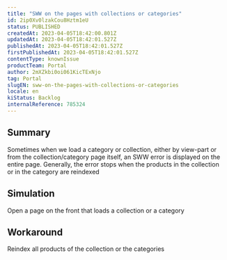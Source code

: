```yaml
---
title: "SWW on the pages with collections or categories"
id: 2ip0Xv0lzakCou8Hztm1eU
status: PUBLISHED
createdAt: 2023-04-05T18:42:00.801Z
updatedAt: 2023-04-05T18:42:01.527Z
publishedAt: 2023-04-05T18:42:01.527Z
firstPublishedAt: 2023-04-05T18:42:01.527Z
contentType: knownIssue
productTeam: Portal
author: 2mXZkbi0oi061KicTExNjo
tag: Portal
slugEN: sww-on-the-pages-with-collections-or-categories
locale: en
kiStatus: Backlog
internalReference: 785324
---
```


## Summary


Sometimes when we load a category or collection, either by view-part or from the collection/category page itself, an SWW error is displayed on the entire page.
Generally, the error stops when the products in the collection or in the category are reindexed


##

## Simulation


Open a page on the front that loads a collection or a category


##

## Workaround


Reindex all products of the collection or the categories





